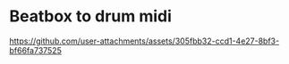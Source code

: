 # Beatbox to drum midi



https://github.com/user-attachments/assets/305fbb32-ccd1-4e27-8bf3-bf66fa737525

